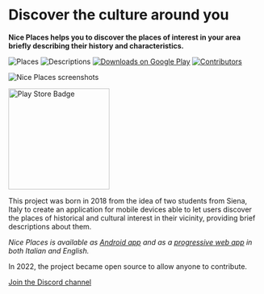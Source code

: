 # Discover the culture around you

**Nice Places helps you to discover the places of interest in your area briefly describing their history and characteristics.**

![Places](https://img.shields.io/endpoint?url=https%3A%2F%2Fwww.niceplaces.it%2Fdata%2Fshields_endpoint.php%3Fparam%3Dplaces_count)
![Descriptions](https://img.shields.io/endpoint?url=https%3A%2F%2Fwww.niceplaces.it%2Fdata%2Fshields_endpoint.php%3Fparam%3Ddescriptions_count)
[![Downloads on Google Play](https://img.shields.io/endpoint?url=https%3A%2F%2Fwww.niceplaces.it%2Fdata%2Fshields_endpoint.php%3Fparam%3Ddownloads&logo=googleplay)](https://play.google.com/store/apps/details?id=com.niceplaces.niceplaces)
[![Contributors](https://img.shields.io/endpoint?url=https%3A%2F%2Fwww.niceplaces.it%2Fdata%2Fshields_endpoint.php%3Fparam%3Dcontributors&logo=awsj)](https://github.com/niceplaces/website/blob/main/AUTHORS.md)

![Nice Places screenshots](https://github.com/niceplaces/.github/blob/main/profile/devices-en.png)

<a href="https://play.google.com/store/apps/details?id=com.niceplaces.niceplaces">
  <img src="https://play.google.com/intl/en_us/badges/images/generic/en_badge_web_generic.png" alt="Play Store Badge" width="200"/>
</a>

This project was born in 2018 from the idea of two students from Siena, Italy to create an application for mobile devices able to let users discover the places of historical and cultural interest in their vicinity, providing brief descriptions about them.

*Nice Places is available as [Android app](https://play.google.com/store/apps/details?id=com.niceplaces.niceplaces) and as a [progressive web app](https://www.niceplaces.it/en/app/) in both Italian and English.*

In 2022, the project became open source to allow anyone to contribute.

[Join the Discord channel](https://discord.gg/p9fC72mzDX)
